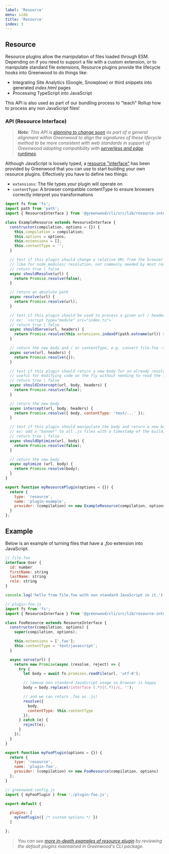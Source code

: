 ```yaml
---
label: 'Resource'
menu: side
title: 'Resource'
index: 3
---
```


## Resource

Resource plugins allow the manipulation of files loaded through ESM.  Depending on if you need to support a file with a custom extension, or to manipulate standard file extensions, Resource plugins provide the lifecycle hooks into Greenwood to do things like:
- Integrating Site Analytics (Google, Snowplow) or third snippets into generated _index.html_ pages
- Processing TypeScript into JavaScript

This API is also used as part of our bundling process to "teach" Rollup how to process any non JavaScript files!

### API (Resource Interface)

> _**Note**: This API is [planning to change soon](https://github.com/ProjectEvergreen/greenwood/issues/948) as part of a general alignment within Greenwood to align the signatures of these lifecycle method to be more consistent with web standards in support of Greenwood adopting compatibility with [serverless and edge runtimes](https://github.com/ProjectEvergreen/greenwood/issues/953)_.

Although JavaScript is loosely typed, a [resource "interface"](https://github.com/ProjectEvergreen/greenwood/tree/master/packages/cli/src/lib/resource-interface.js) has been provided by Greenwood that you can use to start building your own resource plugins.  Effectively you have to define two things:
- `extensions`: The file types your plugin will operate on
- `contentType`: A browser compatible contentType to ensure browsers correctly interpret you transformations

```javascript
import fs from 'fs';
import path from 'path';
import { ResourceInterface } from '@greenwood/cli/src/lib/resource-interface.js';

class ExampleResource extends ResourceInterface {
  constructor(compilation, options = {}) {
    this.compilation = compilation;
    this.options = options;
    this.extensions = [];
    this.contentType = '';
  }

  // test if this plugin should change a relative URL from the browser to an absolute path on disk
  // like for node_modules/ resolution. not commonly needed by most resource plugins
  // return true | false
  async shouldResolve(url) {
    return Promise.resolve(false);
  }

  // return an absolute path
  async resolve(url) {
    return Promise.resolve(url);
  }

  // test if this plugin should be used to process a given url / header for the browser
  // ex: `<script type="module" src="index.ts">`
  // return true | false
  async shouldServe(url, headers) {
    return Promise.resolve(this.extensions.indexOf(path.extname(url)) >= 0);
  }

  // return the new body and / or contentType, e.g. convert file.foo -> file.js
  async serve(url, headers) {
    return Promise.resolve({});
  }

  // test if this plugin should return a new body for an already resolved resource
  // useful for modifying code on the fly without needing to read the file from disk
  // return true | false
  async shouldIntercept(url, body, headers) {
    return Promise.resolve(false);
  }

  // return the new body
  async intercept(url, body, headers) {
    return Promise.resolve({ body, contentType: 'text/...' });
  }

  // test if this plugin should manipulate the body and return a new body prior to any final optimizations happening
  // ex: add a "banner" to all .js files with a timestamp of the build, or minifying files
  // return true | false
  async shouldOptimize(url, body) {
    return Promise.resolve(false);
  }

  // return the new body
  async optimize (url, body) {
    return Promise.resolve(body);
  }
}

export function myResourcePlugin(options = {}) {
  return {
    type: 'resource',
    name: 'plugin-example',
    provider: (compilation) => new ExampleResource(compilation, options)
  }
};
```

## Example
Below is an example of turning files that have a _.foo_ extension into JavaScript.

<!-- eslint-disable no-unused-vars -->
```js
// file.foo
interface User {
  id: number
  firstName: string
  lastName: string
  role: string
}

console.log('hello from file.foo with non standard JavaScript in it.');
```

```js
// plugin-foo.js
import fs from 'fs';
import { ResourceInterface } from '@greenwood/cli/src/lib/resource-interface.js';

class FooResource extends ResourceInterface {
  constructor(compilation, options) {
    super(compilation, options);

    this.extensions = ['.foo'];
    this.contentType = 'text/javascript';
  }

  async serve(url) {
    return new Promise(async (resolve, reject) => {
      try {
        let body = await fs.promises.readFile(url, 'utf-8');

        // remove non standard JavaScript usage so browser is happy
        body = body.replace(/interface (.*){(.*)}/s, '');

        // and we can return .foo as .js!
        resolve({
          body,
          contentType: this.contentType
        });
      } catch (e) {
        reject(e);
      }
    });
  }
}

export function myFooPlugin(options = {}) {
  return {
    type: 'resource',
    name: 'plugin-foo',
    provider: (compilation) => new FooResource(compilation, options)
  };
}
```

```js
// greenwood.config.js
import { myFooPlugin } from './plugin-foo.js';

export default {

  plugins: [
    myFooPlugin({ /* custom options */ })
  ]

};
```

> _You can see [more in-depth examples of resource plugin](https://github.com/ProjectEvergreen/greenwood/tree/master/packages/cli/src/plugins/resource/) by reviewing the default plugins maintained in Greenwood's CLI package._